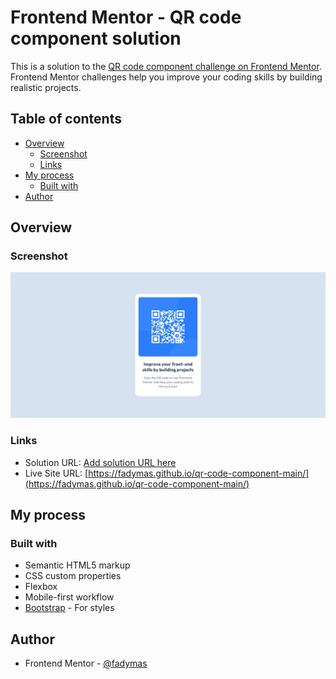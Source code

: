 # Frontend Mentor - QR code component solution

This is a solution to the [QR code component challenge on Frontend Mentor](https://www.frontendmentor.io/challenges/qr-code-component-iux_sIO_H). Frontend Mentor challenges help you improve your coding skills by building realistic projects.

## Table of contents

- [Overview](#overview)
  - [Screenshot](#screenshot)
  - [Links](#links)
- [My process](#my-process)
  - [Built with](#built-with)
- [Author](#author)

## Overview

### Screenshot

![](/screencapture-127-0-0-1-5500-index-html-2025-01-04-01_23_09.png)

### Links

- Solution URL: [Add solution URL here](https://your-solution-url.com)
- Live Site URL: [https://fadymas.github.io/qr-code-component-main/](https://fadymas.github.io/qr-code-component-main/)

## My process

### Built with

- Semantic HTML5 markup
- CSS custom properties
- Flexbox
- Mobile-first workflow
- [Bootstrap](https://getbootstrap.com/) - For styles

## Author

- Frontend Mentor - [@fadymas](https://www.frontendmentor.io/profile/fadymas)
